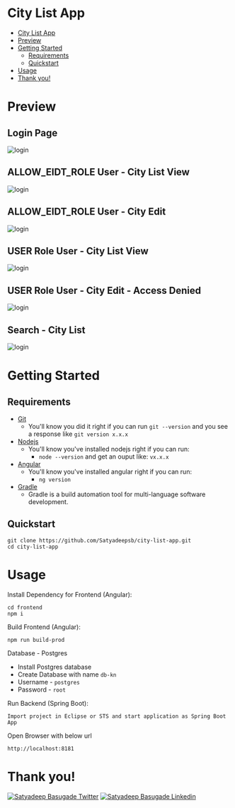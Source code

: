 # City List App

- [City List App](#city-list-app)
- [Preview](#preview)
- [Getting Started](#getting-started)
  - [Requirements](#requirements)
  - [Quickstart](#quickstart)
- [Usage](#usage)
- [Thank you!](#thank-you)

# Preview

## Login Page

![login](https://github.com/Satyadeepsb/city-list-app/blob/main/preview/login.JPG)

## ALLOW_EIDT_ROLE User - City List View

![login](https://github.com/Satyadeepsb/city-list-app/blob/main/preview/admin-city-view.JPG)

## ALLOW_EIDT_ROLE User - City Edit

![login](https://github.com/Satyadeepsb/city-list-app/blob/main/preview/admin-city-edit.JPG)

## USER Role User - City List View

![login](https://github.com/Satyadeepsb/city-list-app/blob/main/preview/user-city-view-page.JPG)

## USER Role User - City Edit - Access Denied

![login](https://github.com/Satyadeepsb/city-list-app/blob/main/preview/user-edit-access-denied.JPG)

## Search - City List

![login](https://github.com/Satyadeepsb/city-list-app/blob/main/preview/search.JPG)

# Getting Started

## Requirements

- [Git](https://git-scm.com/book/en/v2/Getting-Started-Installing-Git)
  - You'll know you did it right if you can run `git --version` and you see a response like `git version x.x.x`
- [Nodejs](https://nodejs.org/en/)
  - You'll know you've installed nodejs right if you can run:
    - `node --version` and get an ouput like: `vx.x.x`
- [Angular](https://angular.io/)
  - You'll know you've installed angular right if you can run:
    - `ng version`
- [Gradle](https://gradle.org/install/)
  - Gradle is a build automation tool for multi-language software development.

## Quickstart

```
git clone https://github.com/Satyadeepsb/city-list-app.git
cd city-list-app
```

# Usage

Install Dependency for Frontend (Angular):

```
cd frontend
npm i
```

Build Frontend (Angular):

```
npm run build-prod
```

Database - Postgres

- Install Postgres database
- Create Database with name `db-kn`
- Username - `postgres`
- Password - `root`

Run Backend (Spring Boot):

```
Import project in Eclipse or STS and start application as Spring Boot App
```

Open Browser with below url

```
http://localhost:8181
```

# Thank you!

[![Satyadeep Basugade Twitter](https://img.shields.io/badge/Twitter-1DA1F2?style=for-the-badge&logo=twitter&logoColor=white)](https://twitter.com/SatyadeepB)
[![Satyadeep Basugade Linkedin](https://img.shields.io/badge/LinkedIn-0077B5?style=for-the-badge&logo=linkedin&logoColor=white)](https://www.linkedin.com/in/satyadeepbasugade92/)
